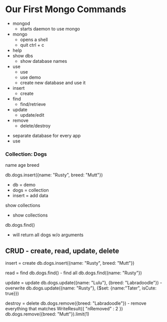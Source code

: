 # Our First Mongo Commands
* mongod
  - starts daemon to use mongo
* mongo
  - opens a shell
  - quit ctrl + c
* help
* show dbs
  - show database names
* use
  - use <name>
  - use demo
  - create new database and use it
* insert
  - create
* find
  - find/retrieve
* update
  - update/edit
* remove
  - delete/destroy

- separate database for every app
- use <name of database>

### Collection: Dogs
name
age
breed

db.dogs.insert({name: "Rusty", breed: "Mutt"})
- db = demo
- dogs = collection
- insert = add data

show collections
- show collections

db.dogs.find()
- will return all dogs w/o arguments


## CRUD - create, read, update, delete
insert = create
db.dogs.insert({name: "Rusty", breed: "Mutt"})

read = find
db.dogs.find() - find all
db.dogs.find({name: "Rusty"})

update = update
db.dogs.update({name: "Lulu"}, {breed: "Labradoodle"}) - overwrite
db.dogs.update({name: "Rusty"}, {$set: {name:"Tater", isCute: true}})

destroy = delete
db.dogs.remove({breed: "Labradoodle"}) - remove everything that matches
WriteResult({ "nRemoved" : 2 })
db.dogs.remove({breed: "Mutt"}).limit(1)
